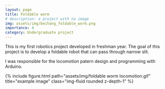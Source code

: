 ```yaml
---
layout: page
title: Foldable worm
# description: a project with no image
img: assets/img/beihang_foldable_worm.png
importance: 4
category: Undergraduate project
---
```


This is my first robotics project developed in freshman year. The goal of this project is to develop a foldable robot that can pass through narrow slit.

I was responsible for the locomotion patern design and programming with Arduino.

<div class="row">
    <div class="col-sm mt-3 mt-md-0">
        {% include figure.html path="assets/img/foldable worm locomotion.gif" title="example image" class="img-fluid rounded z-depth-1" %}
    </div>
</div>